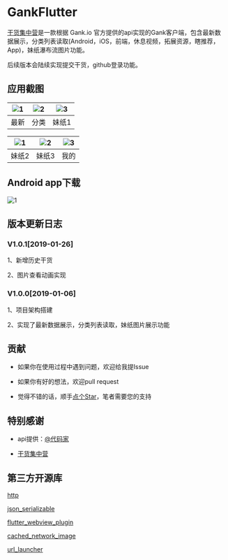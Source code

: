 # GankFlutter

[干货集中营](https://github.com/fujianlian/GankFlutter)是一款根据 Gank.io 官方提供的api实现的Gank客户端，包含最新数据展示，分类列表读取(Android，iOS，前端，休息视频，拓展资源，瞎推荐，App)，妹纸瀑布流图片功能。

后续版本会陆续实现提交干货，github登录功能。

## 应用截图

![1](https://github.com/fujianlian/GankFlutter/blob/master/screenshot/home.png) | ![2](https://github.com/fujianlian/GankFlutter/blob/master/screenshot/sort.png) | ![3](https://github.com/fujianlian/GankFlutter/blob/master/screenshot/girl_one.png) |
| :--: | :--: | :--: |
| 最新 | 分类 | 妹纸1 |

![1](https://github.com/fujianlian/GankFlutter/blob/master/screenshot/girl_two.png) | ![2](https://github.com/fujianlian/GankFlutter/blob/master/screenshot/girl_three.png) | ![3](https://github.com/fujianlian/GankFlutter/blob/master/screenshot/my.png) |
| :--: | :--: | :--: |
| 妹纸2 | 妹纸3 | 我的 |

## Android app下载
![1](https://user-gold-cdn.xitu.io/2019/1/6/168228c2430108b3?w=300&h=300&f=png&s=11212)

## 版本更新日志

### V1.0.1[2019-01-26]

1、新增历史干货

2、图片查看动画实现

### V1.0.0[2019-01-06]

1、项目架构搭建

2、实现了最新数据展示，分类列表读取，妹纸图片展示功能

## 贡献

* 如果你在使用过程中遇到问题，欢迎给我提Issue

* 如果你有好的想法，欢迎pull request

* 觉得不错的话，顺手[点个Star](https://github.com/fujianlian/GankFlutter)，笔者需要您的支持

## 特别感谢

* api提供：[@代码家](https://github.com/daimajia)

* [干货集中营](https://gank.io)

## 第三方开源库

[http]("https://pub.dartlang.org/packages/http")

[json_serializable]("https://github.com/dart-lang/json_serializable")

[flutter_webview_plugin]("https://github.com/dart-flitter/flutter_webview_plugin")

[cached_network_image]("https://github.com/renefloor/flutter_cached_network_image")

[url_launcher]("https://github.com/flutter/plugins/tree/master/packages/url_launcher")
